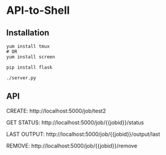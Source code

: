# API-to-Shell

## Installation

```
yum install tmux
# OR
yum install screen
```

```
pip install flask

./server.py
```

## API

CREATE: 
http://localhost:5000/job/test2

GET STATUS: 
http://localhost:5000/job/{{jobid}}/status

LAST OUTPUT: 
http://localhost:5000/job/{{jobid}}/output/last

REMOVE: 
http://localhost:5000/job/{{jobid}}/remove
